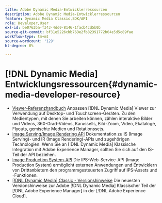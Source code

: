 ```yaml
---
title: Adobe Dynamic Media-Entwicklerressourcen
description: Adobe Dynamic Media-Entwicklerressourcen
feature: Dynamic Media Classic,SDK/API
role: Developer,User
exl-id: be0763ba-f343-4dd0-8146-1facb4cd5b0b
source-git-commit: bf31e5226cbb763e2fb82391772b64e5d5c89fae
workflow-type: tm+mt
source-wordcount: '129'
ht-degree: 0%

---
```


# [!DNL Dynamic Media] Entwicklungsressourcen{#dynamic-media-developer-resource}

* [Viewer-Referenzhandbuch](/help/aem-viewers-ref/homeviewers.md)<!-- (https://experienceleague.adobe.com/docs/dynamic-media-developer-resources/library/homeviewers.html) -->
Anpassen [!DNL Dynamic Media] Viewer zur Verwendung auf Desktop- und Touchscreen-Geräten. Zu den Medientypen, mit denen Sie arbeiten können, zählen interaktive Bilder und Videos, 360-Grad-Videos, Karussells, Bild-Zoom, Video, Ekataloge, Flyouts, gemischte Medien und Rotationssets.
* [Image Serving/Image Rendering API](/help/aem-is-ir-api/homeisir.md)<!-- (https://experienceleague.adobe.com/docs/dynamic-media-developer-resources/image-serving-api/homeisir.html) -->
Dokumentation zu IS (Image Serving)- und IR (Image Rendering)-APIs und zugehörigen Technologien. Wenn Sie an [!DNL Dynamic Media] Klassische Integration mit Adobe Experience Manager, sollten Sie sich auf den IS-Teil der API beziehen.
* [Image Production System-API](/help/aem-ips-api/c-overview.md)
Die IPS-Web-Service-API (Image Production System) ermöglicht externen Anwendungen und Entwicklern von Drittanbietern den programmgesteuerten Zugriff auf IPS-Assets und -Funktionen.
* [[!DNL Dynamic Media] Classic - Versionshinweise](/help/s7-release-notes/s7rn2017.md)
Die neuesten Versionshinweise zur Adobe [!DNL Dynamic Media] Klassischer Teil der [!DNL Adobe Experience Manager] in der [!DNL Adobe Experience Cloud].
